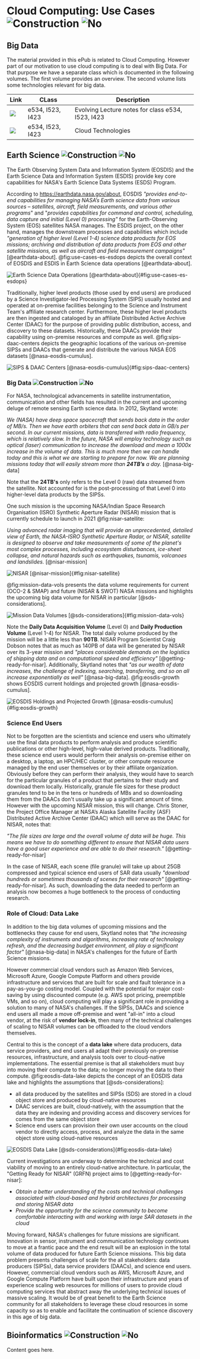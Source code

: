 # Cloud Computing: Use Cases ![Construction](images/construction.png) ![No](images/no.png)

## Big Data

The material provided in this ePub is related to Cloud Computing. However part of our motivation to use cloud computing is to deal with Big Data. For that purpose we have a separate class which is documented in the following volumes. The first volume provides an overview. The second volume lists some technologies relevant for big data.

| Link | CLass | Description |
| --- | --- | --------------------------|
|[![](images/cover-523.png)](https://github.com/cloudmesh-community/book/blob/master/vonLaszewski-bigdata-application.epub?raw=true) |e534, I523, I423 | Evolving Lecture notes for class e534, I523, I423  |
| [![](images/cover-tech.png)](https://github.com/cloudmesh/technologies/blob/master/vonLaszewski-cloud-technologies.epub?raw=true) | e534, I523, I423 | Cloud Technologies |


## Earth Science ![Construction](images/construction.png) ![No](images/no.png)

The Earth Observing System Data and Information System (EOSDIS) and the Earth
Science Data and Information System (ESDIS) provide key core capabilities for
NASA's Earth Science Data Systems (ESDS) Program.

According to <https://earthdata.nasa.gov/about>, EOSDIS *"provides end-to-end
capabilities for managing NASA’s Earth science data from various sources –
satellites, aircraft, field measurements, and various other programs*" and
"*provides capabilities for command and control, scheduling, data capture
and initial (Level 0) processing"* for the Earth-Observing System (EOS)
satellites NASA manages. The ESDIS project, on the other hand, manages the
downstream processes and capabilities which include *"generation of higher level
(Level 1-4) science data products for EOS missions; archiving and distribution
of data products from EOS and other satellite missions, as well as aircraft
and field measurement campaigns"* [@earthdata-about]. @fig:use-cases-es-esdops
depicts the overall context of EOSDIS and ESDIS in Earth Science data
operations [@earthdata-about].

![Earth Science Data Operations [@earthdata-about]](images/use-cases-es-esdops.jpg){#fig:use-cases-es-esdops}

Traditionally, higher level products (those used by end users) are produced by
a Science Investigator-led Processing System (SIPS) usually hosted and
operated at on-premise facilities belonging to the Science and Instrument
Team's affiliate research center. Furthermore, these higher level products are
then ingested and cataloged by an affiliate Distributed Active Archive Center
(DAAC) for the purpose of providing public distribution, access, and discovery
to these datasets. Historically, these DAACs provide their capability using
on-premise resources and compute as well. @fig:sips-daac-centers
depicts the geographic locations of the various on-premise SIPSs and DAACs
that generate and distribute the various NASA EOS datasets
[@nasa-eosdis-cumulus].

![SIPS & DAAC Centers [@nasa-eosdis-cumulus]](images/use-cases-es-sips-daac-centers.png){#fig:sips-daac-centers}

### Big Data ![Construction](images/construction.png) ![No](images/no.png)

For NASA, technological advancements in satellite instrumentation,
communication and other fields has resulted in the current and upcoming
deluge of remote sensing Earth science data. In 2012, Skytland wrote:

*We (NASA) have deep space spacecraft that sends back data in the order of
MB/s. Then we have earth orbiters that can send back data in GB/s per second.
In our current missions, data is transferred with radio frequency, which is
relatively slow. In the future, NASA will employ technology such as optical
(laser) communication to increase the download and mean a 1000x increase in
the volume of data. This is much more then we can handle today and this is
what we are starting to prepare for now. We are planning missions today that
will easily stream more than **24TB’s** a day.* [@nasa-big-data]

Note that the **24TB's** only refers to the Level 0 (raw) data streamed from
the satellite. Not accounted for is the post-processing of that Level 0 into
higher-level data products by the SIPSs.

One such mission is the upcoming NASA/Indian Space Research Organisation (ISRO)
Synthetic Aperture Radar (NISAR) mission that is currently schedule to launch
in 2021 @fig:nisar-satellite:

*Using advanced radar imaging that will provide an unprecedented, detailed
view of Earth, the NASA-ISRO Synthetic Aperture Radar, or NISAR, satellite
is designed to observe and take measurements of some of the planet's most
complex processes, including ecosystem disturbances, ice-sheet collapse,
and natural hazards such as earthquakes, tsunamis, volcanoes and
landslides.* [@nisar-mission]

![NISAR [@nisar-mission]](images/use-cases-es-nisar.png){#fig:nisar-satellite}

@fig:mission-data-vols presents the data volume requirements for current
(OCO-2 & SMAP) and future (NISAR & SWOT) NASA missions and highlights the
upcoming big data volume for NISAR in particular [@sds-considerations].

![Mission Data Volumes [@sds-considerations]](images/use-cases-es-datavols.png){#fig:mission-data-vols}

Note the **Daily Data Acquisition Volume** (Level 0) and **Daily Production
Volume** (Level 1-4) for NISAR. The total daily volume produced by the mission
will be a little less than **90TB**. NISAR Program Scientist Craig Dobson notes
that as much as 140PB of data will be generated by NISAR over its 3-year mission
and *"places considerable demands on the logistics of shipping data and on
computational speed and efficiency"* [@getting-ready-for-nisar]. Additionally,
Skytland notes that *"as our wealth of data increases, the challenge of
indexing, searching, transferring, and so on all increase exponentially as
well"* [@nasa-big-data]. @fig:eosdis-growth shows EOSDIS current holdings
and projected growth [@nasa-eosdis-cumulus].

![EOSDIS Holdings and Projected Growth [@nasa-eosdis-cumulus]](images/use-cases-es-datavols-growth.png){#fig:eosdis-growth}

### Science End Users

Not to be forgotten are the scientists and science end users who ultimately
use the final data products to perform analysis and produce scientific
publications or other high-level, high-value derived products. Traditionally,
these science end users would perform their analysis on-premise either on a
desktop, a laptop, an HPC/HEC cluster, or other compute resource managed by
the end user themselves or by their affiliate organization. Obviously before
they can perform their analysis, they would have to search for the particular
granules of a product that pertains to their study and download them locally.
Historically, granule file sizes for these product granules tend to be in the
tens or hundreds of MBs and so downloading them from the DAACs don't usually
take up a significant amount of time. However with the upcoming NISAR mission,
this will change. Chris Stoner, the Project Office Manager at NASA’s Alaska
Satellite Facility (ASF) Distributed Active Archive Center (DAAC) which will
serve as the DAAC for NISAR, notes that:

*"The file sizes are large and the overall volume of data will be huge. This
means we have to do something different to ensure that NISAR data users have
a good user experience and are able to do their research."* [@getting-ready-for-nisar]

In the case of NISAR, each scene (file granule) will take up about 25GB
compressed and typical science end users of SAR data usually *"download
hundreds or sometimes thousands of scenes for their research"* [@getting-ready-for-nisar]. As such, downloading the data needed to perform
an analysis now becomes a huge bottleneck to the process of conducting
research.

### Role of Cloud: Data Lake

In addition to the big data volumes of upcoming missions and the bottlenecks
they cause for end users, Skytland notes that *"the increasing complexity of
instruments and algorithms, increasing rate of technology refresh, and the
decreasing budget environment, all play a significant factor"* [@nasa-big-data]
in NASA's challenges for the future of Earth Science missions.

However commercial cloud vendors such as Amazon Web Services, Microsoft Azure,
Google Compute Platform and others provide infrastructure and services that are
built for scale and fault tolerance in a pay-as-you-go costing model. Coupled
with the potential for major cost-saving by using discounted compute (e.g. AWS
spot pricing, preemptible VMs, and so on), cloud computing will play a
significant role in providing a solution to many of NASA's challenges. If the
SIPSs, DAACs and science end users all made a move off-premise and went "all-in"
into a cloud vendor, at the risk of **vendor lock-in**, then many of the
technical challenges of scaling to NISAR volumes can be offloaded to the cloud
vendors themselves.

Central to this is the concept of a **data lake** where data producers, data
service providers, and end users all adapt their previously on-premise
resources, infrastructure, and analysis tools over to cloud-native
implementations. The essential premise is that all stakeholders must buy into
moving their compute to the data; no longer moving the data to their compute.
@fig:eosdis-data-lake depicts the concept of an EOSDIS data lake and highlights
the assumptions that [@sds-considerations]:

- all data produced by the satellites and SIPSs (SDS) are stored in a cloud
object store and produced by cloud-native resources
- DAAC services are built, cloud-natively, with the assumption that the data
they are indexing and providing access and discovery services for comes from
the same object store
- Science end users can provision their own user accounts on the cloud vendor to
directly access, process, and analyze the data in the same object store using
cloud-native resources

![EOSDIS Data Lake [@sds-considerations]](images/use-cases-es-datalake.png){#fig:eosdis-data-lake}

Current investigations are underway to determine the technical and cost
viability of moving to an entirely cloud-native architecture. In particular,
the "Getting Ready for NISAR" (GRFN) project aims to [@getting-ready-for-nisar]:

- *Obtain a better understanding of the costs and technical challenges associated
with cloud-based and hybrid architectures for processing and storing NISAR data*
- *Provide the opportunity for the science community to become comfortable interacting with and working with large SAR datasets in the cloud*

Moving forward, NASA's challenges for future missions are significant.
Innovation in sensor, instrument and communication technology continues to move
at a frantic pace and the end result will be an explosion in the total volume of
data produced for future Earth Science missions. This big data problem presents
challenges of scale for the all stakeholders: data producers (SIPSs), data
service providers (DAACs), and science end users. However, commercial cloud
vendors such as AWS, Microsoft Azure, and Google Compute Platform have built
upon their infrastructure and years of experience scaling web resources for
millions of users to provide cloud computing services that abstract away the
underlying technical issues of massive scaling. It would be of great benefit to
the Earth Science community for all stakeholders to leverage these cloud
resources in some capacity so as to enable and facilitate the continuation of
science discovery in this age of big data.

## Bioinformatics ![Construction](images/construction.png) ![No](images/no.png)

Content goes here.
